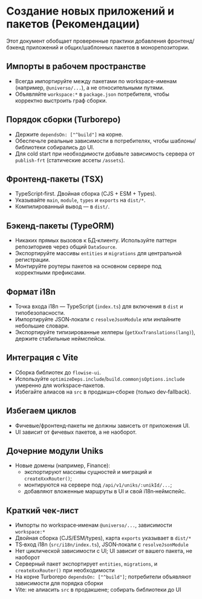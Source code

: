 ﻿# Создание новых приложений и пакетов (Рекомендации)

Этот документ обобщает проверенные практики добавления фронтенд/бэкенд приложений и общих/шаблонных пакетов в монорепозитории.

## Импорты в рабочем пространстве

- Всегда импортируйте между пакетами по workspace-именам (например, `@universо/...`), а не относительными путями.
- Объявляйте `workspace:*` в `package.json` потребителя, чтобы корректно выстроить граф сборки.

## Порядок сборки (Turborepo)

- Держите `dependsOn: ["^build"]` на корне.
- Обеспечьте реальные зависимости в потребителях, чтобы шаблоны/библиотеки собирались до UI.
- Для cold start при необходимости добавьте зависимость сервера от `publish-frt` (статические ассеты `/assets`).

## Фронтенд‑пакеты (TSX)

- TypeScript‑first. Двойная сборка (CJS + ESM + Types).
- Указывайте `main`, `module`, `types` и `exports` на `dist/*`.
- Компилированный вывод — в `dist/`.

## Бэкенд‑пакеты (TypeORM)

- Никаких прямых вызовов к БД‑клиенту. Используйте паттерн репозиториев через общий `DataSource`.
- Экспортируйте массивы `entities` и `migrations` для центральной регистрации.
- Монтируйте роутеры пакетов на основном сервере под корректными префиксами.

## Формат i18n

- Точка входа i18n — TypeScript (`index.ts`) для включения в `dist` и типобезопасности.
- Импортируйте JSON‑локали с `resolveJsonModule` или инлайните небольшие словари.
- Экспортируйте типизированные хелперы (`getXxxTranslations(lang)`), держите стабильные неймспейсы.

## Интеграция с Vite

- Сборка библиотек до `flowise-ui`.
- Используйте `optimizeDeps.include`/`build.commonjsOptions.include` умеренно для workspace‑пакетов.
- Избегайте алиасов на `src` в продакшн‑сборке (только dev‑fallback).

## Избегаем циклов

- Фичевые/фронтенд‑пакеты не должны зависеть от приложения UI.
- UI зависит от фичевых пакетов, а не наоборот.

## Дочерние модули Uniks

- Новые домены (например, Finance):
  - экспортируют массивы сущностей и миграций и `createXxxRouter()`;
  - монтируются на сервере под `/api/v1/uniks/:unikId/...`;
  - добавляют вложенные маршруты в UI и свой i18n‑неймспейс.

## Краткий чек‑лист

- Импорты по workspace‑именам `@universo/...`, зависимости `workspace:*`
- Двойная сборка (CJS/ESM/types), карта `exports` указывает в `dist/*`
- TS‑вход i18n (`src/i18n/index.ts`), JSON‑локали с `resolveJsonModule`
- Нет циклической зависимости с UI; UI зависит от вашего пакета, не наоборот
- Серверный пакет экспортирует `entities`, `migrations`, и `createXxxRouter()` при необходимости
- На корне Turborepo `dependsOn: ["^build"]`; потребители объявляют зависимости для порядка сборки
- Vite: не алиасить `src` в продакшене; собирать библиотеки до UI

